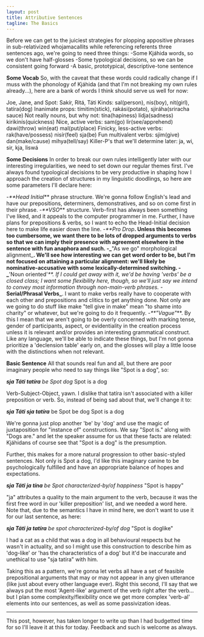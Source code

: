 ```yaml
---
layout: post
title: Attributive Sentences
tagline: The Basics 
---
```


Before we can get to the juiciest strategies for plopping appositive phrases in sub-relativized whojamacallits while referencing referents three sentences ago, we're going to need three things:
-Some Kjáhida words, so we don't have half-glosses
-Some typological decisions, so we can be consistent going forward
-A basic, prototypical, descriptive-tone sentence


**Some Vocab**
So, with the caveat that these words could radically change if I muss with the phonology of Kjáhida (and that I'm not breaking my own rules already...), here are a bank of words I think should serve us well for now:

Joe, Jane, and Spot: Sakír, Ritá, Táti
Kinds: sal(person), nis(boy), nit(girl), tatíra(dog)
Inanimate props: tímitim(stick), rakási(potato), sjiráha(sriracha sauce)
Not really nouns, but why not: tína(hapiness) lídja(sadness) kirikinís(quickness)
Nice, active verbs: sam(go) lir(see/apprehend) dawi(throw) win(eat) mal(put/place)
Finicky, less-active verbs: rak(have/possess) nisír(feel) sja(be)
Fun multivalent verbs: sjim(give) dan(make/cause) mihya(tell/say)
Killer-P's that we'll determine later: ja, wi, sir, kja, liswá

**Some Decisions**
In order to break our own rules intelligently later with our interesting irregularities, we need to set down our regular themes first. I've always found typological decisions to be very productive in shaping how I approach the creation of structures in my linguistic doodlings, so here are some parameters I'll declare here:

-_**Head Initial_** phrase structure. We're gonna follow English's lead and have our prepositions, determiners, demonstratives, and so on come first in their phrase.
-_**VSO_** structure. Verb-first has always been something I've liked, and it appeals to the computer programmer in me. Further, I have plans for prepositions & verbs, so I want to echo the Head-Initial decision here to make life easier down the line.
-_**Pro Drop_**. Unless this becomes too cumbersome, we want there to be lots of dropped arguments to verbs so that we can imply their presence with agreement elsewhere in the sentence with fun anaphora and such.
-_**"As we go" morphological alignment_**. We'll see how interesting we can get word order to be, but I'm not focused on attaining a particular alignment: we'll likely be nominative-accusative with some lexically-determined switching.
-_**'Noun oriented'_**. If I could get away with it, we'd be having 'verbs' be a closed class; I want some flexibility here, though, so we'll just say we intend to convey most information through non-main-verb phrases.
-_**Serial/Phrasal Verbs_**. I want to make verbs really have to cooperate with each other and prepositions and clitics to get anything done. Not only are we going to do stuff like make "tell give in make" mean "to shame into charity" or whatever, but we're going to do it frequently.
-_**"Vague"_**. By this I mean that we aren't going to be overly concerned with marking tense, gender of participants, aspect, or evidentiality in the creation process unless it is relevant and/or provides an interesting grammatical construct. Like any language, we'll be able to indicate these things, but I'm not gonna prioritize a 'declension table' early on, and the glosses will play a little loose with the distinctions when not relevant.

**Basic Sentence**
All that sounds real fun and all, but there are poor imaginary people who need to say things like "Spot is a dog", so:

**_sja Táti tatíra_**
_be Spot dog_
Spot is a dog

Verb-Subject-Object, yawn. I dislike that tatíra isn't associated with a killer preposition or verb. So, instead of being sad about that, we'll change it to:

**_sja Táti sja tatíra_**
be Spot be dog
Spot is a dog

We're gonna just plop another 'be' by 'dog' and use the magic of juxtaposition for "instance of" constructions. We say "Spot is." along with "Dogs are." and let the speaker assume for us that these facts are related: Kjáhidans of course see that "Spot is a dog" is the presumption.

Further, this makes for a more natural progression to other basic-styled sentences. Not only is Spot a dog, I'd like this imaginary canine to be psychologically fulfilled and have an appropriate balance of hopes and expectations.

**_sja Táti ja tína_**
_be Spot characterized-by/of happiness_
"Spot is happy"

"ja" attributes a quality to the main argument to the verb, because it was the first free word in our 'killer preposition' list, and we needed a word here. Note that, due to the semantics I have in mind here, we don't want to use it for our last sentence, as here:

**_sja Táti ja tatíra_**
_be spot characterized-by/of dog_
"Spot is doglike"

I had a cat as a child that was a dog in all behavioural respects but he wasn't in actuality, and so I might use this construction to describe him as 'dog-like' or 'has the characteristics of a dog' but it'd be inaccurate and unethical to use "sja tatíra" with him.

Taking this as a pattern, we're gonna let verbs all have a set of feasible prepositional arguments that may or may not appear in any given utterance (like just about every other language ever). Right this second, I'll say that we always put the most 'Agent-like' argument of the verb right after the verb... but I plan some complexity/flexibility once we get more complex 'verb-al' elements into our sentences, as well as some passivization ideas.

----------------------------

This post, however, has taken longer to write up than I had budgetted time for so I'll leave it at this for today. Feedback and such is welcome as always.



